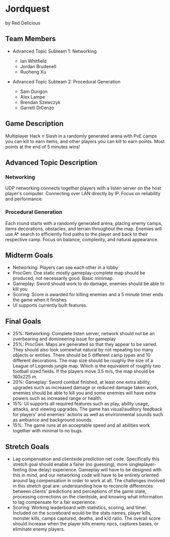 # Jordquest

by Red Delicious

## Team Members

* Advanced Topic Subteam 1: Networking
	* Ian Whitfield
	* Jordan Brudenell
	* Ruoheng Xu

* Advanced Topic Subteam 2: Procedural Generation
	* Sam Durigon
	* Alex Lampe
	* Brendan Szewczyk
	* Garrett DiCenzo

## Game Description

Multiplayer Hack n Slash in a randomly generated arena with PvE camps you can
kill to earn items, and other players you can kill to earn points. Most
points at the end of 5 minutes wins!

## Advanced Topic Description

### Networking

UDP networking connects together players with a listen server on the host
player's computer. Connecting over LAN directly by IP. Focus on reliability
and performance.
    
### Procedural Generation

Each round starts with a randomly generated arena, placing enemy camps, items
decorations, obstacles, and terrain throughout the map. Enemies will use A*
search to efficiently find paths to the player and back to their respective camp. 
Focus on balance, complexity, and natural appearance.

## Midterm Goals

* Networking: Players can see each other in a lobby 
* ProcGen: One static mostly gameplay-complete map should be produced, not necessarily good. Basic minimap.
* Gameplay: Sword should work to do damage, enemies should be able to kill you
* Scoring: Score is awarded for killing enemies and a 5 minute timer ends the game when it finishes
* UI supports currently built features.

## Final Goals

* 25%: Networking: Complete listen server, network should not be an overbearing and domineering issue for gameplay
* 25%: ProcGen: Maps are generated so that they appear to be varied. They should also look somewhat natural by not repeating too many objects or entities. There should be 5 different camp types and 10 different decorations. The map size should
be roughly the size of a League of Legends jungle map. Which is the equivalent of 
roughly two football sized fields. If the players move 3.5 m/s, the map should be 160x225 m.
* 20%: Gameplay: Sword combat finished, at least one extra ability, upgrades such as increased damage or reduced damage taken work, enemies should be able to kill you and some enemies will have extra powers such as increased range or health.
* 15%: UI supports all required features such as play, ability usage, attacks, and viewing upgrades. The game has visual/auditory feedback for players' and enemies' actions as well as environmental sounds such as ambiance and background sounds.
* 15%: The game runs at an acceptable speed and all abilities work together with minimal to no bugs.

## Stretch Goals

* Lag compensation and clientside prediction net code. Specifically this stretch goal should enable a fairer (no guessing), more singleplayer-feeling (low delay) experience. Gameplay will have to be designed with this in mind, and our networking code will have to be entirely oriented around lag compensation in order to work at all. The challenges involved in this stretch goal are: understanding how to reconcile differences between clients' predictions and perceptions of the game state, processing corrections on the clientside, and knowing what information to lag compensate for a fair experience.
* Scoring: Working leaderboard with statistics, scoring, and timer. Included on the scoreboard would be the stats names, player kills, monster kills, camps captured, deaths, and k/d ratio. The overall score should increase when the player kills enemy npcs, captures bases, or eliminate enemy players.
